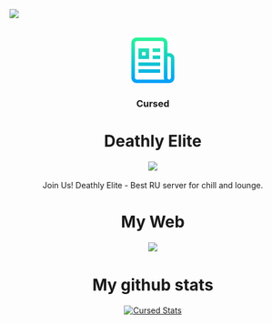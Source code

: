 [![](https://media.discordapp.net/attachments/664803422356111372/941810730439688222/593F8913-A895-47F7-AAD5-6D0994FB9E71.png)](https://discord.gg/7GEXWtTaqq)

<br />
<div align="center">
    <img src="изображение_2022-03-14_112538.png" alt="Logo" width="80" height="80">
  </a>
  <h3 align="center">Cursed</h3>

# Deathly Elite
[![](https://img.shields.io/discord/664609892400758784?color=red&label=Deathly%20Elite)](https://discord.gg/7GEXWtTaqq)

Join Us! Deathly Elite - Best RU server for chill and lounge.

# My Web
[![](https://img.shields.io/website?up_color=blue&up_message=Click&url=https%3A%2F%2Ficvrsedx.ml)](https://icvrsedx.ml)

# My github stats

[![Cursed Stats](https://github-readme-stats.vercel.app/api?username=socursedvgx)](https://github.com/socursedvgx)
